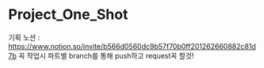# Project_One_Shot
기획 노션 : https://www.notion.so/invite/b566d0560dc9b57f70b0ff201262660882c81d7b
꼭 작업시 파트별 branch를 통해 push하고 request꼭 할것!
